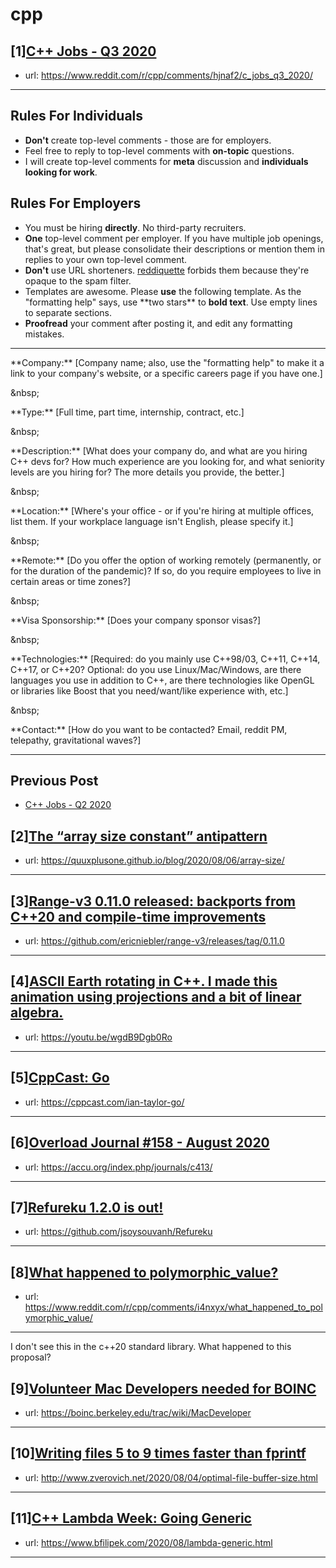 # cpp
## [1][C++ Jobs - Q3 2020](https://www.reddit.com/r/cpp/comments/hjnaf2/c_jobs_q3_2020/)
- url: https://www.reddit.com/r/cpp/comments/hjnaf2/c_jobs_q3_2020/
---
Rules For Individuals
---------------------

* **Don't** create top-level comments - those are for employers.
* Feel free to reply to top-level comments with **on-topic** questions.
* I will create top-level comments for **meta** discussion and **individuals looking for work**.

Rules For Employers
---------------------

* You must be hiring **directly**. No third-party recruiters.
* **One** top-level comment per employer. If you have multiple job openings, that's great, but please consolidate their descriptions or mention them in replies to your own top-level comment.
* **Don't** use URL shorteners. [reddiquette](https://www.reddithelp.com/en/categories/reddit-101/reddit-basics/reddiquette) forbids them because they're opaque to the spam filter.
* Templates are awesome. Please **use** the following template. As the "formatting help" says, use \*\*two stars\*\* to **bold text**. Use empty lines to separate sections.
* **Proofread** your comment after posting it, and edit any formatting mistakes.

---

\*\*Company:\*\* [Company name; also, use the "formatting help" to make it a link to your company's website, or a specific careers page if you have one.]

&amp;nbsp;

\*\*Type:\*\* [Full time, part time, internship, contract, etc.]

&amp;nbsp;

\*\*Description:\*\* [What does your company do, and what are you hiring C++ devs for? How much experience are you looking for, and what seniority levels are you hiring for? The more details you provide, the better.]

&amp;nbsp;

\*\*Location:\*\* [Where's your office - or if you're hiring at multiple offices, list them. If your workplace language isn't English, please specify it.]

&amp;nbsp;

\*\*Remote:\*\* [Do you offer the option of working remotely (permanently, or for the duration of the pandemic)? If so, do you require employees to live in certain areas or time zones?]

&amp;nbsp;

\*\*Visa Sponsorship:\*\* [Does your company sponsor visas?]

&amp;nbsp;

\*\*Technologies:\*\* [Required: do you mainly use C++98/03, C++11, C++14, C++17, or C++20? Optional: do you use Linux/Mac/Windows, are there languages you use in addition to C++, are there technologies like OpenGL or libraries like Boost that you need/want/like experience with, etc.]

&amp;nbsp;

\*\*Contact:\*\* [How do you want to be contacted? Email, reddit PM, telepathy, gravitational waves?]

---

Previous Post
--------------

* [C++ Jobs - Q2 2020](https://www.reddit.com/r/cpp/comments/ft77lv/c_jobs_q2_2020/)
## [2][The “array size constant” antipattern](https://www.reddit.com/r/cpp/comments/i5bl28/the_array_size_constant_antipattern/)
- url: https://quuxplusone.github.io/blog/2020/08/06/array-size/
---

## [3][Range-v3 0.11.0 released: backports from C++20 and compile-time improvements](https://www.reddit.com/r/cpp/comments/i54w0o/rangev3_0110_released_backports_from_c20_and/)
- url: https://github.com/ericniebler/range-v3/releases/tag/0.11.0
---

## [4][ASCII Earth rotating in C++. I made this animation using projections and a bit of linear algebra.](https://www.reddit.com/r/cpp/comments/i4qtol/ascii_earth_rotating_in_c_i_made_this_animation/)
- url: https://youtu.be/wgdB9Dgb0Ro
---

## [5][CppCast: Go](https://www.reddit.com/r/cpp/comments/i54jmn/cppcast_go/)
- url: https://cppcast.com/ian-taylor-go/
---

## [6][Overload Journal #158 - August 2020](https://www.reddit.com/r/cpp/comments/i5ar4c/overload_journal_158_august_2020/)
- url: https://accu.org/index.php/journals/c413/
---

## [7][Refureku 1.2.0 is out!](https://www.reddit.com/r/cpp/comments/i4uczi/refureku_120_is_out/)
- url: https://github.com/jsoysouvanh/Refureku
---

## [8][What happened to polymorphic_value?](https://www.reddit.com/r/cpp/comments/i4nxyx/what_happened_to_polymorphic_value/)
- url: https://www.reddit.com/r/cpp/comments/i4nxyx/what_happened_to_polymorphic_value/
---
I don't see this in the c++20 standard library. What happened to this proposal?
## [9][Volunteer Mac Developers needed for BOINC](https://www.reddit.com/r/cpp/comments/i4qvic/volunteer_mac_developers_needed_for_boinc/)
- url: https://boinc.berkeley.edu/trac/wiki/MacDeveloper
---

## [10][Writing files 5 to 9 times faster than fprintf](https://www.reddit.com/r/cpp/comments/i48j9k/writing_files_5_to_9_times_faster_than_fprintf/)
- url: http://www.zverovich.net/2020/08/04/optimal-file-buffer-size.html
---

## [11][C++ Lambda Week: Going Generic](https://www.reddit.com/r/cpp/comments/i4na1c/c_lambda_week_going_generic/)
- url: https://www.bfilipek.com/2020/08/lambda-generic.html
---

